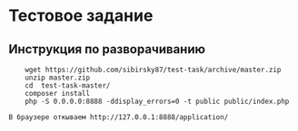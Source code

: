 Тестовое задание
=======================

Инструкция по разворачиванию
------------

        wget https://github.com/sibirsky87/test-task/archive/master.zip 
        unzip master.zip
        cd  test-task-master/
        composer install
        php -S 0.0.0.0:8888 -ddisplay_errors=0 -t public public/index.php

    В браузере откываем http://127.0.0.1:8888/application/
    
